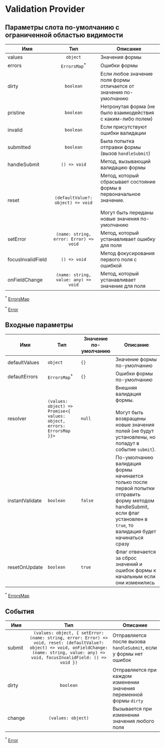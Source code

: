 # Validation Provider

## Параметры слота по-умолчанию с ограниченной областью видимости

| Имя               |                  Тип                   | Описание                                                                                                                       |
|-------------------|:--------------------------------------:|--------------------------------------------------------------------------------------------------------------------------------|
| values            |                `object`                | Значения формы                                                                                                                 |
| errors            |        `ErrorsMap`<sup>*</sup>         | Ошибки формы                                                                                                                   |
| dirty             |               `boolean`                | Если любое значение поля формы отличается от значения по-умолчанию                                                             |
| pristine          |               `boolean`                | Нетронутая форма (не было взаимодействия с каким-либо полем)                                                                   |
| invalid           |               `boolean`                | Если присутствуют ошибки валидации                                                                                             |
| submitted         |               `boolean`                | Была попытка отправки формы (вызов `handleSubmit`)                                                                             |
| handleSubmit      |              `() => void`              | Метод, вызывающий валидацию формы                                                                                              |
| reset             |   `(defaultValue?: object) => void`    | Метод, который сбрасывает состояние формы в первоначальное значение.<br/><br/> Могут быть переданы новые значения по-умолчанию |
| setError          | `(name: string, error: Error) => void` | Метод, который устанавливает ошибку для поля                                                                                   |
| focusInvalidField |              `() => void`              | Метод фокусирования первого поля с ошибкой                                                                                     |
| onFieldChange     |  `(name: string, value: any) => void`  | Метод, который устанавливает значение для поля                                                                                 |

<sup>*</sup> [ErrorsMap](./types.md#errorsmap)

<sup>*</sup> [Error](./types.md#error)

## Входные параметры

| Имя             | Тип                                                                   | Значение по-умолчанию | Описание                                                                                                                                                                     |
|-----------------|-----------------------------------------------------------------------|-----------------------|------------------------------------------------------------------------------------------------------------------------------------------------------------------------------|
| defaultValues   | `object`                                                              | `{}`                  | Значение формы по-умолчанию                                                                                                                                                  |
| defaultErrors   | `ErrorsMap`<sup>*</sup>                                               | `{}`                  | Ошибки формы по-умолчанию                                                                                                                                                    |
| resolver        | `(values: object) => Promise<{ values: object, errors: ErrorsMap }}>` | `null`                | Внешняя валидация формы.<br/><br/>Могут быть возвращены новые значения полей (не будут установлены, но попадут в событие `submit`). <br/>                                    |
| instantValidate | `boolean`                                                             | `false`               | По-умолчанию валидация формы начинается только после первой попытки отправить форму методом handleSubmit, если флаг установлен в `true`, то валидация будет начинаться сразу |
| resetOnUpdate   | `boolean`                                                             | `true`                | Флаг отвечается за сброс значений и ошибок формы к начальным если они изменились                                                                                             |

<sup>*</sup> [ErrorsMap](./types.md#errorsmap)

## События

| Имя     |                                                                                               Тип                                                                                                | Описание                                                            |
|---------|:------------------------------------------------------------------------------------------------------------------------------------------------------------------------------------------------:|---------------------------------------------------------------------|
| submit  | `(values: object, { setError: (name: string, error: Error) => void, reset: (defaultValue?: object) => void, onFieldChange: (name: string, value: any) => void, focusInvalidField: () => void })` | Отправляется после вызова `handleSubmit`, если у формы нет ошибок   |
| dirty   |                                                                                            `boolean`                                                                                             | Отправляется при каждом изменении значения переменной формы `dirty` |
| change  |                                                                                        `(values: object)`                                                                                        | Вызывается при изменении значения любого поля                       |

<sup>*</sup> [Error](./types.md#error)

